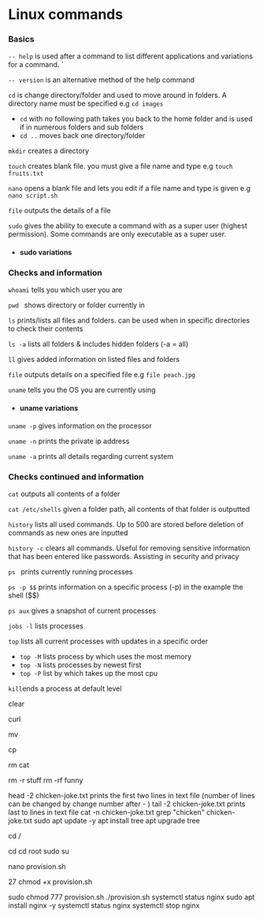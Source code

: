 # Linux commands 

### Basics 

```-- help``` is used after a command to list different applications and variations for a command. `

```-- version``` is an alternative method of the help command

```cd``` is change directory/folder and used to move around in folders. A directory name must be specified e.g ```cd images```
* ```cd``` with no following path takes you back to the home folder and is used if in numerous folders and sub folders
* ```cd ..``` moves back one directory/folder

```mkdir``` creates a directory 

```touch``` creates blank file. you must give a file name and type e.g ```touch fruits.txt```

```nano```  opens a blank file and lets you edit if a file name and type is given e.g ```nano script.sh```

```file``` outputs the details of a file


```sudo``` gives the ability to execute a command with as a super user (highest permission). Some commands are only executable as a super user.

* #### sudo variations 





### Checks and information


```whoami``` tells you which user you are

```pwd ``` shows directory or folder currently in

```ls``` prints/lists all files and folders. can be used when in specific directories to check their contents

```ls -a``` lists all folders & includes hidden folders (-a = all)

```ll``` gives added information on listed files and folders

```file``` outputs details on a specified file e.g ```file peach.jpg``` 

```uname``` tells you the OS you are currently using
 
* #### uname variations 

```uname -p```  gives information on the processor

```uname -n``` prints the private ip address

```uname -a``` prints all details regarding current system

### Checks continued and information 

```cat```  outputs all contents of a folder

```cat /etc/shells``` given a folder path, all contents of that folder is outputted

```history``` lists all used commands. Up to 500 are stored before deletion of commands as new ones are inputted

```history -c``` clears all commands. Useful for removing sensitive information that has been entered like passwords. Assisting in security and privacy
 
 ```ps ``` prints currently running processes

```ps -p $$``` prints information on a specific process (-p) in the example the shell ($$)

```ps aux``` gives a snapshot of current processes

```jobs -l``` lists processes

```top``` lists all current processes with updates in a specific order
* ```top -M``` lists process by which uses the most memory
* ```top -N``` lists processes by newest first
* ```top -P``` list by which takes up the most cpu

```kill```ends a process at default level 





clear

curl

mv 

cp 
 
rm cat


rm -r stuff
rm -rf funny


head -2 chicken-joke.txt prints the first two lines in text file (number of lines can be changed by change number after - )
tail -2 chicken-joke.txt prints last to lines in text file
cat -n chicken-joke.txt
grep "chicken" chicken-joke.txt
sudo apt update -y 
apt install tree
apt upgrade
tree 


cd /
  
  
cd
cd root
sudo su
 
nano provision.sh

   27  chmod +x provision.sh

sudo chmod 777 provision.sh
./provision.sh
systemctl status nginx
sudo apt install nginx -y
systemctl status nginx
systemctl stop nginx
